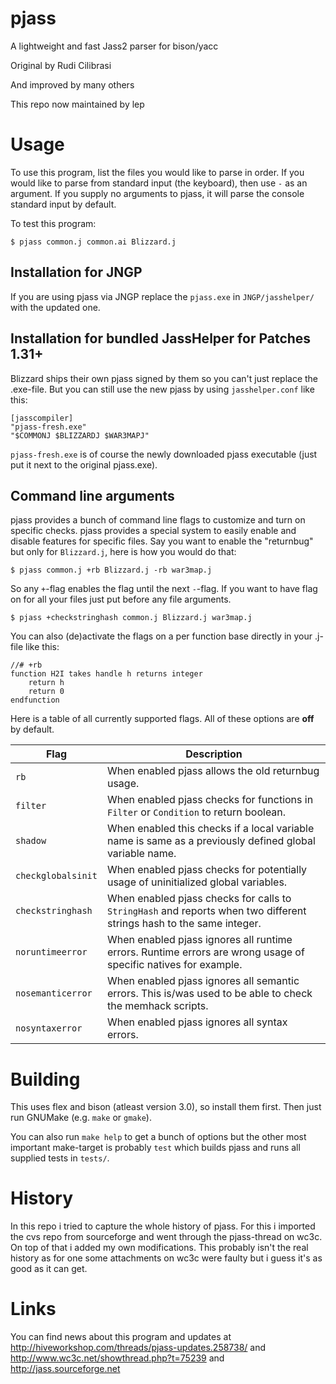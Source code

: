 # pjass

A lightweight and fast Jass2 parser for bison/yacc

Original by Rudi Cilibrasi

And improved by many others

This repo now maintained by lep

# Usage

To use this program, list the files you would like to parse in order.
If you would like to parse from standard input (the keyboard), then
use `-` as an argument.  If you supply no arguments to pjass, it will
parse the console standard input by default.

To test this program:
```
$ pjass common.j common.ai Blizzard.j
```

## Installation for JNGP

If you are using pjass via JNGP replace the `pjass.exe` in `JNGP/jasshelper/`
with the updated one.

## Installation for bundled JassHelper for Patches 1.31+

Blizzard ships their own pjass signed by them so you can't just replace the
.exe-file. But you can still use the new pjass by using `jasshelper.conf`
like this:

    [jasscompiler]
    "pjass-fresh.exe"
    "$COMMONJ $BLIZZARDJ $WAR3MAPJ"

`pjass-fresh.exe` is of course the newly downloaded pjass executable (just put
it next to the original pjass.exe).

## Command line arguments

pjass provides a bunch of command line flags to customize and turn on specific
checks. pjass provides a special system to easily enable and disable features
for specific files. Say you want to enable the "returnbug" but only for
`Blizzard.j`, here is how you would do that:

    $ pjass common.j +rb Blizzard.j -rb war3map.j

So any `+`-flag enables the flag until the next `-`-flag. If you want to have
flag on for all your files just put before any file arguments.

    $ pjass +checkstringhash common.j Blizzard.j war3map.j

You can also (de)activate the flags on a per function base directly in your
.j-file like this:

    //# +rb 
    function H2I takes handle h returns integer
        return h
        return 0
    endfunction


Here is a table of all currently supported flags.
All of these options are **off** by default.


 Flag               | Description
--------------------|-------------------
 `rb`               | When enabled pjass allows the old returnbug usage.
 `filter`           | When enabled pjass checks for functions in `Filter` or `Condition` to return boolean.
 `shadow`           | When enabled this checks if a local variable name is same as a previously defined global variable name.
 `checkglobalsinit` | When enabled pjass checks for potentially usage of uninitialized global variables.
 `checkstringhash`  | When enabled pjass checks for calls to `StringHash` and reports when two different strings hash to the same integer.
 `noruntimeerror`   | When enabled pjass ignores all runtime errors. Runtime errors are wrong usage of specific natives for example.
 `nosemanticerror`  | When enabled pjass ignores all semantic errors. This is/was used to be able to check the memhack scripts.
 `nosyntaxerror`    | When enabled pjass ignores all syntax errors.

# Building

This uses flex and bison (atleast version 3.0), so install them first.
Then just run GNUMake (e.g. `make` or `gmake`).

You can also run `make help` to get a bunch of options but the other most
important make-target is probably `test` which builds pjass and runs all
supplied tests in `tests/`.

# History

In this repo i tried to capture the whole history of pjass.
For this i imported the cvs repo from sourceforge and went through the
pjass-thread on wc3c. On top of that i added my own modifications.
This probably isn't the real history as for one some attachments on wc3c
were faulty but i guess it's as good as it can get.

# Links

You can find news about this program and updates at
http://hiveworkshop.com/threads/pjass-updates.258738/ and
http://www.wc3c.net/showthread.php?t=75239 and
http://jass.sourceforge.net


